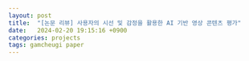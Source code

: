 ```yaml
---
layout: post
title:  "[논문 리뷰] 사용자의 시선 및 감정을 활용한 AI 기반 영상 콘텐츠 평가"
date:   2024-02-20 19:15:16 +0900
categories: projects
tags: gamcheugi paper
---
```


